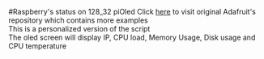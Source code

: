 #Raspberry's status on 128_32 piOled
Click [here](https://github.com/adafruit/Adafruit_Python_SSD1306) to visit original Adafruit's repository which contains more examples  
This is a personalized version of the script  
The oled screen will display IP, CPU load, Memory Usage, Disk usage and CPU temperature